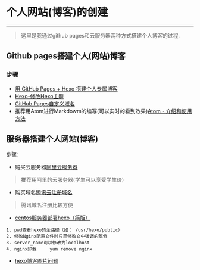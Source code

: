 # 个人网站(博客)的创建

---

>这里是我通过github pages和云服务器两种方式搭建个人博客的过程.
## Github pages搭建个人(网站)博客
### 步骤
* [用 GitHub Pages + Hexo 搭建个人专属博客](https://www.jianshu.com/p/6a69297d1b88)
* [Hexo-修改Hexo主题](https://www.jianshu.com/p/33bc0a0a6e90)
* [GitHub Pages自定义域名](https://www.jianshu.com/p/f5d6dc70f918)
* 推荐用Atom进行Markdowm的编写(可以实时的看到效果)[Atom - 介绍和使用方法](http://www.hangge.com/blog/cache/detail_1149.html)

## 服务器搭建个人网站(博客)
步骤:  
* 购买云服务器[阿里云服务器](https://account.aliyun.com/login/login.htm?spm=5176.8142029.388261.7.31646d3eMcyutE&qrCodeFirst=false&oauth_callback=https%3A%2F%2Fcn.aliyun.com%2F%3Futm_content%3Dse_798307%26gclid%3DCj0KCQiAkMDiBRDNARIsACKP1FFgxEBaBs7DR9hiaw3zSzzQFxHNtndMpti-iCdZ5sA3MZxpAYQUZmkaAnoGEALw_wcB)    
>推荐用阿里的云服务器(学生可以享受学生价)
* 购买域名[腾讯云注册域名](https://dnspod.cloud.tencent.com/?from=qcloudHpProductDns)  
>腾讯域名注册比较方便   
* [centos服务器部署hexo（简版）](https://blog.csdn.net/tian330726/article/details/80791388)     
```
1. pwd查看hexo的全路径（如： /usr/hexo/public）  
2. 修改Nginx配置文件时只需修改文中强调的部分  
3. server_name可以修改为localhost  
4. nginx卸载     yum remove nginx     
```
* [hexo博客图片问题](https://www.jianshu.com/p/c2ba9533088a)

